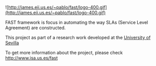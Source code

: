 ![http://james.eii.us.es/~pablo/fast/logo-400.gif](http://james.eii.us.es/~pablo/fast/logo-400.gif)

FAST framework is focus in automating the way SLAs (Service Level Agreement) are constructed.

This project as part of a research work developed at the [University of Sevilla](http://www.us.es)

To get more information about the project, please check http://www.isa.us.es/fast